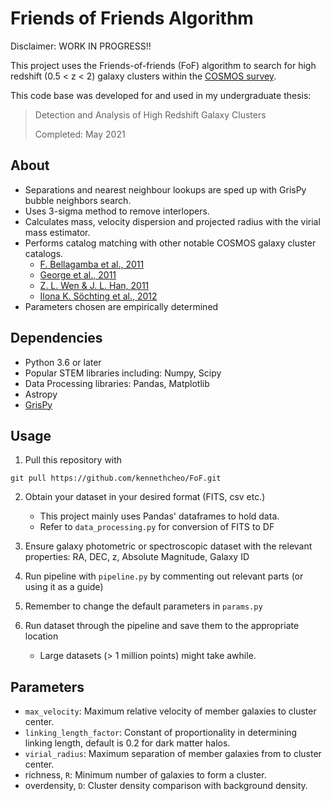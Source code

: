 # Friends of Friends Algorithm

Disclaimer: WORK IN PROGRESS!!

This project uses the Friends-of-friends (FoF) algorithm to search for high redshift (0.5 < z < 2) galaxy clusters within the [COSMOS survey](https://cosmos.astro.caltech.edu/).

This code base was developed for and used in my undergraduate thesis:
> Detection and Analysis of High Redshift Galaxy Clusters
>
> Completed: May 2021

## About
- Separations and nearest neighbour lookups are sped up with GrisPy bubble neighbors search.
- Uses 3-sigma method to remove interlopers.
- Calculates mass, velocity dispersion and projected radius with the virial mass estimator.
- Performs catalog matching with other notable COSMOS galaxy cluster catalogs.
    - [F. Bellagamba et al., 2011](https://academic.oup.com/mnras/article/413/2/1145/1067808?login=true)
    - [George et al., 2011](https://iopscience.iop.org/article/10.1088/0004-637X/742/2/125)
    - [Z. L. Wen & J. L. Han, 2011](https://iopscience.iop.org/article/10.1088/0004-637X/734/1/68)
    - [Ilona K. Söchting et al., 2012](https://academic.oup.com/mnras/article/423/3/2436/2460403)
- Parameters chosen are empirically determined

## Dependencies
- Python 3.6 or later
- Popular STEM libraries including: Numpy, Scipy
- Data Processing libraries: Pandas, Matplotlib
- Astropy
- [GrisPy](https://github.com/mchalela/GriSPy)

## Usage
1. Pull this repository with
```
git pull https://github.com/kennethcheo/FoF.git
```
2. Obtain your dataset in your desired format (FITS, csv etc.)
    - This project mainly uses Pandas' dataframes to hold data.
    - Refer to `data_processing.py` for conversion of FITS to DF

3. Ensure galaxy photometric or spectroscopic dataset with the relevant properties: RA, DEC, z, Absolute Magnitude, Galaxy ID

4. Run pipeline with `pipeline.py` by commenting out relevant parts (or using it as a guide)

5. Remember to change the default parameters in `params.py`

6. Run dataset through the pipeline and save them to the appropriate location
    - Large datasets (> 1 million points) might take awhile.

## Parameters
- `max_velocity`: Maximum relative velocity of member galaxies to cluster center.
- `linking_length_factor`: Constant of proportionality in determining linking length, default is 0.2 for dark matter halos.
- `virial_radius`: Maximum separation of member galaxies from to cluster center.
- richness, `R`: Minimum number of galaxies to form a cluster.
- overdensity, `D`: Cluster density comparison with background density.
